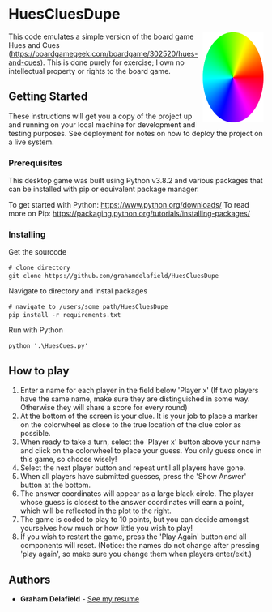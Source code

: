 # HuesCluesDupe

<img src="https://github.com/grahamdelafield/HuesCluesDupe/blob/master/colorwheel.png" align="right"
     alt="Colorwheel" width="120" height="178">

This code emulates a simple version of the board game Hues and Cues (https://boardgamegeek.com/boardgame/302520/hues-and-cues). This is done purely for exercise; I own no intellectual property or rights to the board game.

## Getting Started

These instructions will get you a copy of the project up and running on your local machine for development and testing purposes. See deployment for notes on how to deploy the project on a live system.

### Prerequisites

This desktop game was built using Python v3.8.2 and various packages that can be installed with pip or equivalent package manager.

To get started with Python: https://www.python.org/downloads/
To read more on Pip: https://packaging.python.org/tutorials/installing-packages/

### Installing

Get the sourcode
```
# clone directory
git clone https://github.com/grahamdelafield/HuesCluesDupe
```

Navigate to directory and instal packages
```
# navigate to /users/some_path/HuesCluesDupe
pip install -r requirements.txt
```

Run with Python
```
python '.\HuesCues.py'
```

## How to play

1. Enter a name for each player in the field below 'Player x' (If two players have the same name, make sure they are distinguished in some way. Otherwise they will share a score for every round)
2. At the bottom of the screen is your clue. It is your job to place a marker on the colorwheel as close to the true location of the clue color as possible.
3. When ready to take a turn, select the 'Player x' button above your name and click on the colorwheel to place your guess. You only guess once in this game, so choose wisely!
4. Select the next player button and repeat until all players have gone.
5. When all players have submitted guesses, press the 'Show Answer' button at the bottom.
6. The answer coordinates will appear as a large black circle. The player whose guess is closest to the answer coordinates will earn a point, which will be reflected in the plot to the right.
7. The game is coded to play to 10 points, but you can decide amongst yourselves how much or how little you wish to play!
8. If you wish to restart the game, press the 'Play Again' button and all components will reset. (Notice: the names do not change after pressing 'play again', so make sure you change them when players enter/exit.)


## Authors

* **Graham Delafield** - [See my resume](https://www.grahamdelafield.com)
